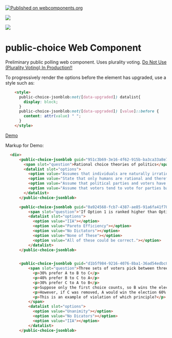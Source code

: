 
[![Published on webcomponents.org](https://img.shields.io/badge/webcomponents.org-published-blue.svg)](https://www.webcomponents.org/element/public-choice)

<a href="https://nodei.co/npm/public-choice/"><img src="https://nodei.co/npm/public-choice.png"></a>

<img src="https://badgen.net/bundlephobia/minzip/public-choice">

# public-choice Web Component

Preliminary public polling web component.  Uses plurality voting.  [Do Not Use (Plurality Voting) In Production!!](https://shihn.ca/posts/2020/voting-systems/)

To progressively render the options before the element has upgraded, use a style such as:

```html
    <style>
      public-choice-jsonblob:not([data-upgraded]) datalist{
        display: block;
      }
      public-choice-jsonblob:not([data-upgraded]) [value]::before {
        content: attr(value) " ";
      }
    </style>
```

[Demo](https://bahrus.github.io/public-choice/)

Markup for Demo:

```html
  <div>
      <public-choice-jsonblob guid="951c3b69-3e16-4f62-915b-ba3ca33a8e78">
        <span slot="question">Rational choice theories of politics</span>
        <datalist slot="options">
          <option value="Assumes that individuals are naturally irrational and so should not be given a choice in important political decisions"></option>
          <option value="State that only humans are rational and therefore non-humans are not appropriate subjects of politics"></option>
          <option value="Assume that political parties and voters have the utility-maximizing characteristics of actors in the economic sphere"></option>
          <option value="Assume that voters tend to vote for parties based on the charisma of the party leader"></option>
        </datalist>
      </public-choice-jsonblob>

      <public-choice-jsonblob guid="0a924568-fcb7-4387-ae85-91a6fa41f789">
          <span slot="question">'If Option 1 is ranked higher than Option 2, then removing Option 3 should not alter the relative rankings of Options 1 and 2', this is the definition of which property of fairness?</span>
          <datalist slot="options">
            <option value="IIA"></option>
            <option value="Pareto Efficiency"></option>
            <option value="No Dictators"></option>
            <option value="None of These"></option>
            <option value="All of these could be correct."></option>
          </datalist>        
      </public-choice-jsonblob>


      <public-choice-jsonblob guid="d1b5f984-9216-4076-8ba1-36ad54edbc07">
          <span slot="question">Three sets of voters pick between three candidates: 
            <p>30% prefer A to B to C</p>
            <p>40% prefer B to C to A</p>
            <p>30% prefer C to A to B</p>
            <p>Suppose only the first choice counts, so B wins the election.</p>
            <p>However, if C was removed, A would win the election 60% to 40%.</p>
            <p>This is an example of violation of which principle?</p>
          </span>
          <datalist slot="options">
            <option value="Unanimity"></option>
            <option value="No Dicators"></option>
            <option value="IIA"></option>
          </datalist>        
      </public-choice-jsonblob>
```




